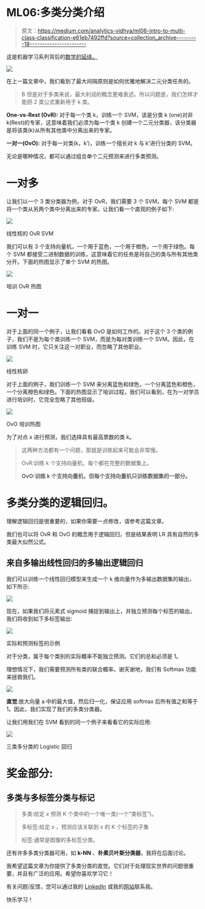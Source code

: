 # ML06:多类分类介绍

> 原文：<https://medium.com/analytics-vidhya/ml06-intro-to-multi-class-classification-e61eb7492ffd?source=collection_archive---------18----------------------->

这是机器学习系列背后的[数学的延续。](https://malhotravaibhav.medium.com/maths-behind-machine-learning-15e8ad8267c)

![](img/35e3b4e9507319b6c744a8b3b79dd605.png)

在上一篇文章中，我们看到了最大间隔原则是如何优雅地解决二元分类任务的。

> B 但是对于多类来说，最大利润的概念更难表述。所以问题是，我们怎样才能把 2 类公式重新用于 k 类。

**One-vs-Rest (OvR):** 对于每一个类 k，训练一个 SVM，该是分类 k (one)对非 k(Rest)的专家，这意味着我们必须为每一个类 k 创建一个二元分类器，该分类器是将该类(k)从所有其他类中分离出来的专家。

**一对一(OvO):** 对于每一对类(k，k’)，训练一个擅长对 k 与 k’进行分类的 SVM。

无论是哪种情况，都可以通过组合单个二元预测来进行多类预测。

# 一对多

让我们以一个 3 类分类器为例，对于 OvR，我们需要 3 个 SVM，每个 SVM 都是将一个类从另两个类中分离出来的专家。让我们看一个直观的例子如下:

![](img/c5ccc642c37634e5aeb1888e78506469.png)

线性核的 OvR SVM

我们可以有 3 个支持向量机，一个用于蓝色，一个用于橙色，一个用于绿色。每个 SVM 都接受二进制数据的训练，这意味着它的任务是将自己的类与所有其他类分开。下面的热图显示了单个 SVM 的热图。

![](img/73ac0c49df269ff9a7029cd8cc5b7f2b.png)

培训 OvR 热图

# 一对一

对于上面的同一个例子，让我们看看 OvO 是如何工作的。对于这个 3 个类的例子，我们不是为每个类训练一个 SVM，而是为每对类训练一个 SVM。因此，在训练 SVM 时，它只关注这一对职业，而忽略了其他职业。

![](img/e1e040b68b1742fd2218b3e02670be66.png)

线性核卵

对于上面的例子，我们训练一个 SVM 来分离蓝色和绿色，一个分离蓝色和橙色，一个分离橙色和绿色。下面的热图显示了培训过程，我们可以看到，在为一对学员进行培训时，它完全忽略了其他班级。

![](img/cac1168d8160b978e15f72e0c5097c14.png)

OvO 培训热图

为了对点 x 进行预测，我们选择具有最高票数的类 k。

> 这两种方法都有一个问题，那就是训练起来可能会非常慢。
> 
> OvR:训练 k 个支持向量机，每个都在完整的数据集上。
> 
> **OvO:训练 k 个支持向量机，但每个支持向量机只训练数据集的一部分。**

# 多类分类的逻辑回归。

理解逻辑回归是很重要的，如果你需要一点修改，请参考这篇文章。

我们也可以将 OvR 和 OvO 的概念用于逻辑回归，但是结果表明 LR 具有自然的多类最大似然公式。

## 来自多输出线性回归的多输出逻辑回归

我们可以训练一个线性回归模型来生成一个 k 维向量作为多输出数据集的输出，如下所示:

![](img/e8eb791b12bd9b296d48637ac308fc90.png)

现在，如果我们将元素式 sigmoid 捕捉到输出上，并独立预测每个标签的输出，我们将收到如下多标签输出:

![](img/51193710bd771e550b2b3a58bc63c71c.png)

实际和预测标签的示例

对于分类，属于每个类别的实际概率不能独立预测。它们的总和必须是 1。

理想情况下，我们需要预测所有类的联合概率。谢天谢地，我们有 Softmax 功能来拯救我们。

![](img/01bd758a5565cca772cbc0f5d52d01e5.png)

**直觉**:放大向量 a 中的最大值，然后归一化，保证应用 softmax 后所有值之和等于 1。因此，我们实现了我们的多类分类器。

让我们用我们在 SVM 看到的同一个例子来看看它的实际应用:

![](img/38b5449f628aeeccf574218810641690.png)

三类多分类的 Logistic 回归

# 奖金部分:

## 多类与多标签分类与标记

> 多类:给定 *x* 预测 K 个类中的一个唯一类(一个“类标签”)。
> 
> 多标签:给定 *x* ，预测应该关联到 x 的 K 个标签的子集
> 
> 标签:通常是图像的多标签分类。

还有许多多类分类器可用，如 **k-NN** 、**朴素贝叶斯分类器**，我将在后面讨论。

我希望这篇文章为你提供了多类分类的直觉。它们对于处理现实世界的问题很重要，并且有广泛的应用。希望你喜欢学习它！

有关问题/反馈，您可以通过我的 [LinkedIn](https://www.linkedin.com/in/vm3/) 或我的[网站](https://malhotravaibhav.com/)联系我。

快乐学习！